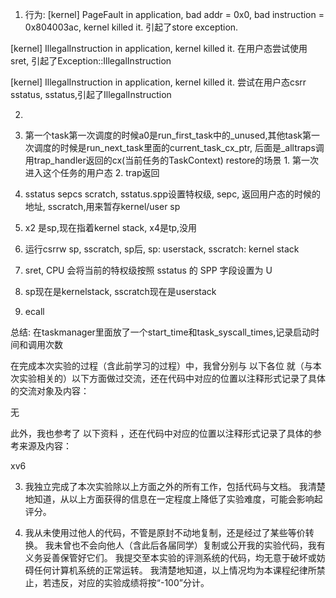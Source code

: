 1. 行为: 
[kernel] PageFault in application, bad addr = 0x0, bad instruction = 0x804003ac, kernel killed it.
引起了store exception.

[kernel] IllegalInstruction in application, kernel killed it.
在用户态尝试使用sret, 引起了Exception::IllegalInstruction

[kernel] IllegalInstruction in application, kernel killed it.
尝试在用户态csrr sstatus, sstatus,引起了IllegalInstruction

2. 

1. 第一个task第一次调度的时候a0是run_first_task中的_unused,其他task第一次调度的时候是run_next_task里面的current_task_cx_ptr, 后面是_alltraps调用trap_handler返回的cx(当前任务的TaskContext)
restore的场景 1. 第一次进入这个任务的用户态 2. trap返回
2. sstatus sepcs scratch, sstatus.spp设置特权级, sepc, 返回用户态的时候的地址, sscratch,用来暂存kernel/user sp

3. x2 是sp,现在指着kernel stack, x4是tp,没用
4. 运行csrrw sp, sscratch, sp后, sp: userstack, sscratch: kernel stack
5. sret, CPU 会将当前的特权级按照 sstatus 的 SPP 字段设置为 U
6. sp现在是kernelstack, sscratch现在是userstack
7. ecall

总结:
在taskmanager里面放了一个start_time和task_syscall_times,记录启动时间和调用次数

在完成本次实验的过程（含此前学习的过程）中，我曾分别与 以下各位 就（与本次实验相关的）以下方面做过交流，还在代码中对应的位置以注释形式记录了具体的交流对象及内容：

无 

此外，我也参考了 以下资料 ，还在代码中对应的位置以注释形式记录了具体的参考来源及内容：

xv6

3. 我独立完成了本次实验除以上方面之外的所有工作，包括代码与文档。 我清楚地知道，从以上方面获得的信息在一定程度上降低了实验难度，可能会影响起评分。

4. 我从未使用过他人的代码，不管是原封不动地复制，还是经过了某些等价转换。 我未曾也不会向他人（含此后各届同学）复制或公开我的实验代码，我有义务妥善保管好它们。 我提交至本实验的评测系统的代码，均无意于破坏或妨碍任何计算机系统的正常运转。 我清楚地知道，以上情况均为本课程纪律所禁止，若违反，对应的实验成绩将按“-100”分计。
